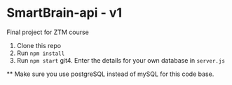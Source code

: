 # SmartBrain-api - v1
Final project for ZTM course

1. Clone this repo
2. Run `npm install`
3. Run `npm start`
git4. Enter the details for your own database in `server.js`

** Make sure you use postgreSQL instead of mySQL for this code base.

